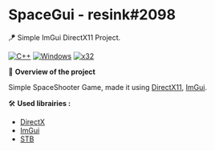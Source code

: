# SpaceGui - resink#2098

🪁 Simple ImGui DirectX11 Project.

[![C++](https://img.shields.io/badge/language-C%2B%2B-%23f34b7d.svg?style=for-the-badge&logo=appveyor)](https://en.wikipedia.org/wiki/C%2B%2B) [![Windows](https://img.shields.io/badge/platform-Windows-0078d7.svg?style=for-the-badge&logo=appveyor)](https://en.wikipedia.org/wiki/Microsoft_Windows) [![x32](https://img.shields.io/badge/arch-x32-green.svg?style=for-the-badge&logo=appveyor)](https://en.wikipedia.org/wiki/X32)

📖 **Overview of the project**

Simple SpaceShooter Game, made it using [DirectX11](https://www.microsoft.com/en-us/download/details.aspx?id=6812), [ImGui](https://github.com/ocornut/imgui).

🛠 **Used librairies :**
 - [DirectX](https://www.microsoft.com/en-us/download/details.aspx?id=6812)
 - [ImGui](https://github.com/ocornut/imgui)
 - [STB](https://github.com/nothings/stb)
